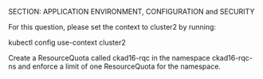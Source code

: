 SECTION: APPLICATION ENVIRONMENT, CONFIGURATION and SECURITY


For this question, please set the context to cluster2 by running:


kubectl config use-context cluster2



Create a ResourceQuota called ckad16-rqc in the namespace ckad16-rqc-ns and enforce a limit of one ResourceQuota for the namespace.